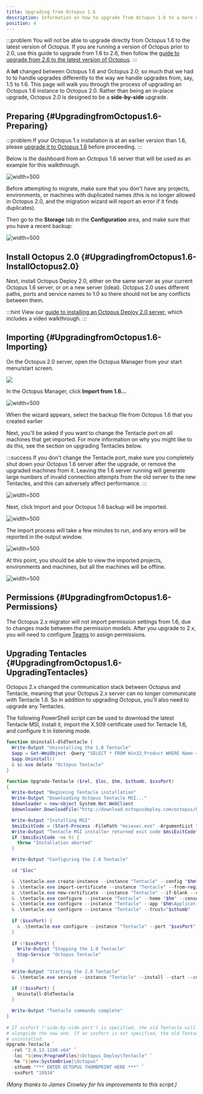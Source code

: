 ```yaml
---
title: Upgrading from Octopus 1.6
description: Information on how to upgrade from Octopus 1.6 to a more modern version.
position: 4
---
```


:::problem
You will not be able to upgrade directly from Octopus 1.6 to the latest version of Octopus. If you are running a version of Octopus prior to 2.0, use this guide to upgrade from 1.6 to 2.6, then follow the [guide to upgrade from 2.6 to the latest version of Octopus](/docs/administration/upgrading/upgrading-from-octopus-2.6/index.md).
:::

A **lot** changed between Octopus 1.6 and Octopus 2.0; so much that we had to to handle upgrades differently to the way we handle upgrades from, say, 1.5 to 1.6. This page will walk you through the process of upgrading an Octopus 1.6 instance to Octopus 2.0. Rather than being an in-place upgrade, Octopus 2.0 is designed to be a **side-by-side** upgrade.

## Preparing {#UpgradingfromOctopus1.6-Preparing}

:::problem
If your Octopus 1.x installation is at an earlier version than 1.6, please [upgrade it to Octopus 1.6](https://octopusdeploy.com/downloads/previous) before proceeding.
:::

Below is the dashboard from an Octopus 1.6 server that will be used as an example for this walkthrough.

![](/docs/images/3048130/3278001.png "width=500")

Before attempting to migrate, make sure that you don't have any projects, environments, or machines with duplicated names (this is no longer allowed in Octopus 2.0, and the migration wizard will report an error if it finds duplicates).

Then go to the **Storage** tab in the **Configuration** area, and make sure that you have a recent backup:

![](/docs/images/3048130/3277999.png "width=500")

## Install Octopus 2.0 {#UpgradingfromOctopus1.6-InstallOctopus2.0}

Next, install Octopus Deploy 2.0, either on the same server as your current Octopus 1.6 server, or on a new server (ideal). Octopus 2.0 uses different paths, ports and service names to 1.0 so there should not be any conflicts between them.

:::hint
View our [guide to installing an Octopus Deploy 2.0 server](/docs/installation/index.md), which includes a video walkthrough.
:::

## Importing {#UpgradingfromOctopus1.6-Importing}

On the Octopus 2.0 server, open the Octopus Manager from your start menu/start screen.

![](/docs/images/3048130/3277998.png)

In the Octopus Manager, click **Import from 1.6...**

![](/docs/images/3048130/3277997.png "width=500")

When the wizard appears, select the backup file from Octopus 1.6 that you created earlier

Next, you'll be asked if you want to change the Tentacle port on all machines that get imported. For more information on why you might like to do this, see the section on upgrading Tentacles below.

:::success
If you don't change the Tentacle port, make sure you completely shut down your Octopus 1.6 server after the upgrade, or remove the upgraded machines from it. Leaving the 1.6 server running will generate large numbers of invalid connection attempts from the old server to the new Tentacles, and this can adversely affect performance.
:::

![](/docs/images/3048130/3277995.png "width=500")

Next, click Import and your Octopus 1.6 backup will be imported.

![](/docs/images/3048130/3277994.png "width=500")

The import process will take a few minutes to run, and any errors will be reported in the output window.

![](/docs/images/3048130/3277993.png "width=500")

At this point, you should be able to view the imported projects, environments and machines, but all the machines will be offline.

![](/docs/images/3048130/3277992.png "width=500")

## Permissions {#UpgradingfromOctopus1.6-Permissions}

The Octopus 2.x migrator will not import permission settings from 1.6, due to changes made between the permission models. After you upgrade to 2.x, you will need to configure [Teams](/docs/administration/managing-users-and-teams/index.md) to assign permissions.

## Upgrading Tentacles {#UpgradingfromOctopus1.6-UpgradingTentacles}

Octopus 2.x changed the communication stack between Octopus and Tentacle, meaning that your Octopus 2.x server can no longer communicate with Tentacle 1.6. So in addition to upgrading Octopus, you'll also need to upgrade any Tentacles.

The following PowerShell script can be used to download the latest Tentacle MSI, install it, import the X.509 certificate used for Tentacle 1.6, and configure it in listening mode.

```powershell
function Uninstall-OldTentacle {
  Write-Output "Uninstalling the 1.0 Tentacle"
  $app = Get-WmiObject -Query "SELECT * FROM Win32_Product WHERE Name = 'Octopus Deploy Tentacle' AND Version < 2.0"          
  $app.Uninstall()
  & sc.exe delete "Octopus Tentacle"
}

function Upgrade-Tentacle ($rel, $loc, $hm, $sthumb, $sxsPort)
{
  Write-Output "Beginning Tentacle installation"
  Write-Output "Downloading Octopus Tentacle MSI..."
  $downloader = new-object System.Net.WebClient
  $downloader.DownloadFile("http://download.octopusdeploy.com/octopus/Octopus.Tentacle.$rel.msi", [System.IO.Path]::GetFullPath(".\Tentacle.msi"))

  Write-Output "Installing MSI"
  $msiExitCode = (Start-Process -FilePath "msiexec.exe" -ArgumentList "/i Tentacle.msi /quiet" -Wait -Passthru).ExitCode
  Write-Output "Tentacle MSI installer returned exit code $msiExitCode"
  if ($msiExitCode -ne 0) {
    throw "Installation aborted"
  }

  Write-Output "Configuring the 2.0 Tentacle"

  cd "$loc"

  & .\tentacle.exe create-instance --instance "Tentacle" --config "$hm\Tentacle\Tentacle.config" --console
  & .\tentacle.exe import-certificate --instance "Tentacle" --from-registry  --console
  & .\tentacle.exe new-certificate --instance "Tentacle" --if-blank --console
  & .\tentacle.exe configure --instance "Tentacle" --home "$hm" --console
  & .\tentacle.exe configure --instance "Tentacle" --app "$hm\Applications" --console
  & .\tentacle.exe configure --instance "Tentacle" --trust="$sthumb"
 
  if ($sxsPort) {
    & .\tentacle.exe configure --instance "Tentacle" --port "$sxsPort" --console
  }
 
  if (!$sxsPort) {
    Write-Output "Stopping the 1.0 Tentacle"
    Stop-Service "Octopus Tentacle"
  }
 
  Write-Output "Starting the 2.0 Tentacle"
  & .\tentacle.exe service --instance "Tentacle" --install --start --console

  if (!$sxsPort) {
    Uninstall-OldTentacle
  }
 
  Write-Output "Tentacle commands complete"
}
 
# If sxsPort ('side-by-side port') is specified, the old Tentacle will remain running
# alongside the new one. If an sxsPort is not specified, the old Tentacle will be
# uninstalled.
Upgrade-Tentacle `
  -rel "2.0.13.1100-x64" `
  -loc "${env:ProgramFiles}\Octopus Deploy\Tentacle" `
  -hm "${env:SystemDrive}\Octopus" `
  -sthumb "*** ENTER OCTOPUS THUMBPRINT HERE ***" `
  -sxsPort "10934"
```

*(Many thanks to James Crowley for his improvements to this script.)*
